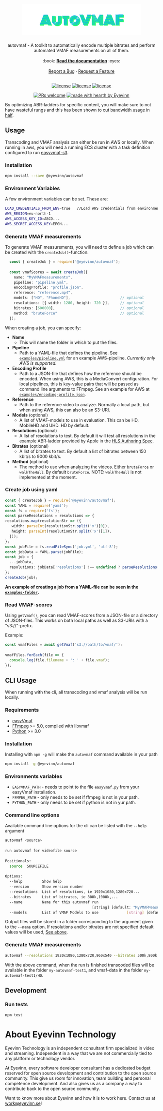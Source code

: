 <h1 align="center">
  <a href="https://github.com/eyevinn/autovmaf">
    <img src="https://raw.githubusercontent.com/Eyevinn/autovmaf/main/AutoVMAF.svg" alt="Logo" height="100">
  </a>
</h1>

<div align="center">
  autovmaf - A toolkit to automatically encode multiple bitrates and perform automated VMAF measurements on all of them. 
  <br />
  <br />
  :book: <b><a href="https://eyevinn.github.io/autovmaf/">Read the documentation</a></b> :eyes:
  <br />
  <br />
  <a href="https://github.com/eyevinn/autovmaf/issues/new?assignees=&labels=bug&template=01_BUG_REPORT.md&title=bug%3A+">Report a Bug</a>
  ·
  <a href="https://github.com/eyevinn/autovmaf/issues/new?assignees=&labels=enhancement&template=02_FEATURE_REQUEST.md&title=feat%3A+">Request a Feature</a>
</div>

<div align="center">
<br />

[![license](https://img.shields.io/npm/v/@eyevinn/autovmaf?style=flat-square)](https://www.npmjs.com/package/@eyevinn/autovmaf)
[![license](https://img.shields.io/github/v/release/Eyevinn/autovmaf?style=flat-square)](https://github.com/Eyevinn/autovmaf/releases)
[![license](https://img.shields.io/github/license/eyevinn/autovmaf.svg?style=flat-square)](LICENSE)

[![PRs welcome](https://img.shields.io/badge/PRs-welcome-ff69b4.svg?style=flat-square)](https://github.com/eyevinn/autovmaf/issues?q=is%3Aissue+is%3Aopen+label%3A%22help+wanted%22)
[![made with hearth by Eyevinn](https://img.shields.io/badge/made%20with%20%E2%99%A5%20by-Eyevinn-59cbe8.svg?style=flat-square)](https://github.com/eyevinn)

</div>

By optimizing ABR-ladders for specific content, you will make sure to not have wasteful rungs and this has been shown to [cut bandwidth usage in half](https://dev.to/video/automating-video-analysis-to-cut-your-streaming-bandwidth-usage-in-half-5hk1).


## Usage

Transcoding and VMAF analysis can either be run in AWS or locally. When running in aws, you will need a running ECS cluster with a task definition configured to run [easyvmaf-s3](https://github.com/Eyevinn/easyvmaf_s3).

### Installation

```bash
npm install --save @eyevinn/autovmaf
```

### Environment Variables

A few environment variables can be set. These are:

```bash
LOAD_CREDENTIALS_FROM_ENV=true   //Load AWS credentials from environment variables
AWS_REGION=eu-north-1
AWS_ACCESS_KEY_ID=ABCD...
AWS_SECRET_ACCESS_KEY=EFGH...
```

### Generate VMAF measurements

To generate VMAF measurements, you will need to define a job which can be created with the `createJob()`-function. 

```typescript
  const { createJob } = require('@eyevinn/autovmaf');
 
  const vmafScores = await createJob({
    name: "MyVMAFmeasurements",
    pipeline: "pipeline.yml",
    encodingProfile: "profile.json",
    reference: "reference.mp4",
    models: ["HD", "PhoneHD"],                       // optional
    resolutions: [{ width: 1280, height: 720 }],     // optional
    bitrates: [600000],                              // optional
    method: "bruteForce"                             // optional
  });
```

When creating a job, you can specify:

 * **Name**
    -  This will name the folder in which to put the files.
 * **Pipeline**
    * Path to a YAML-file that defines the pipeline. See [`examples/pipeline.yml`](https://github.com/Eyevinn/autovmaf/blob/main/examples/pipeline.yml) for an example AWS-pipeline. _Currently only AWS is supported._
 * **Encoding Profile**
    * Path to a JSON-file that defines how the reference should be encoded. When using AWS, this is a MediaConvert configuration. For local pipelines, this is key-value pairs that will be passed as command line arguments to FFmpeg. See an example for AWS at [`examples/encoding-profile.json`](https://github.com/Eyevinn/autovmaf/blob/main/examples/encoding-profile.json). 
 * **Reference**
    * Path to the reference video to analyze. Normally a local path, but when using AWS, this can also be an S3-URI.
 * **Models** (optional)
    * A list of VMAF-models to use in evaluation. This can be HD, MobileHD and UHD. HD by default.
 * **Resolutions** (optional)
    * A list of resolutions to test. By default it will test all resolutions in the example ABR-ladder provided by Apple in the [HLS Authoring Spec](https://developer.apple.com/documentation/http_live_streaming/hls_authoring_specification_for_apple_devices).
 * **Bitrates** (optional)
    * A list of bitrates to test. By default a list of bitrates between 150 kbit/s to 9000 kbit/s.
 * **Method** (optional)
    * The method to use when analyzing the videos. Either `bruteForce` or `walkTheHull`. By default `bruteForce`. NOTE: `walkTheHull` is not implemented at the moment.

### Create job using yaml

```typescript
const { createJob } = require('@eyevinn/autovmaf');
const YAML = require('yaml');
const fs = require('fs');
const parseResolutions = resolutions => {
resolutions.map(resolutionStr => ({
   width: parseInt(resolutionStr.split('x')[0]),
   height: parseInt(resolutionStr.split('x')[1]),
  }));
};
const jobFile = fs.readFileSync('job.yml', 'utf-8');
const jobData = YAML.parse(jobFile);
const job = {
  ...jobData,
  resolutions: jobData['resolutions'] !== undefined ? parseResolutions(jobData['resolutions']) : undefined,
};
createJob(job);
```

**An example of creating a job from a YAML-file can be seen in the [`examples-folder`](https://github.com/Eyevinn/autovmaf/tree/main/examples/).**

### Read VMAF-scores

Using `getVmaf()`, you can read VMAF-scores from a JSON-file or a directory of JSON-files. This works on both local paths as well as S3-URIs with a "s3://"-prefix.

Example:

```javascript
const vmafFiles = await getVmaf('s3://path/to/vmaf/');

vmafFiles.forEach(file => {
  console.log(file.filename + ': ' + file.vmaf);
});
```

## CLI Usage
When running with the cli, all transcoding and vmaf analysis will be run locally.

### Requirements
* [easyVmaf](https://github.com/gdavila/easyVmaf)
* [FFmpeg](https://www.ffmpeg.org/) >= 5.0, compiled with libvmaf
* [Python](https://www.python.org) >= 3.0

### Installation
Installing with `npm -g` will make the `autovmaf` command available in your path
```bash
npm install -g @eyevinn/autovmaf
```

### Environments variables
* `EASYVMAF_PATH` - needs to point to the file `easyVmaf.py` from your
easyVmaf installation. 
* `FFMPEG_PATH` - only needs to be set if ffmpeg is not in your path.
* `PYTHON_PATH` - only needs to be set if python is not in yur path.


### Command line options
Available command line options for the cli can be listed with the `--help` argument

```bash
autovmaf <source>

run autovmaf for videofile source

Positionals:
  source  SOURCEFILE                                                    [string]

Options:
  --help         Show help                                             [boolean]
  --version      Show version number                                   [boolean]
  --resolutions  List of resolutions, ie 1920x1080,1280x720...          [string]
  --bitrates     List of bitrates, ie 800k,1000k,...                    [string]
  --name         Name for this autovmaf run
                                        [string] [default: "MyVMAFMeasurements"]
  --models       List of VMAF Models to use             [string] [default: "HD"]
```
Output files will be stored in a folder corresponding to the argument given to the `--name` option.
If resolutions and/or bitrates are not specified default values will be used, [See above](#generate-vmaf-measurements).

### Generate VMAF measurements
```bash
autovmaf --resolutions 1920x1080,1280x720,960x540 --bitrates 500k,800k,1200k,1600k,2000k,3000k,4000k --name my-autovmaf-test1 my-source-video.mp4
```
With the above command, when the run is finished transcoded files will be available in the folder `my-autovmaf-test1`, and vmaf-data in the folder `my-autovmaf-test1/HD`.

## Development

### Run tests

```bash
npm test
```


# About Eyevinn Technology

Eyevinn Technology is an independent consultant firm specialized in video and streaming. Independent in a way that we are not commercially tied to any platform or technology vendor.

At Eyevinn, every software developer consultant has a dedicated budget reserved for open source development and contribution to the open source community. This give us room for innovation, team building and personal competence development. And also gives us as a company a way to contribute back to the open source community.

Want to know more about Eyevinn and how it is to work here. Contact us at work@eyevinn.se!
